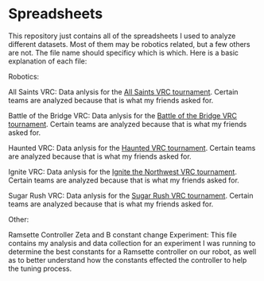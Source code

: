 # Spreadsheets
This repository just contains all of the spreadsheets I used to analyze different datasets. Most of them may be robotics related, but a few others are not. The file name should specificy which is which. Here is a basic explanation of each file:

Robotics: 

All Saints VRC: Data anlysis for the [All Saints VRC tournament](https://www.robotevents.com/robot-competitions/vex-robotics-competition/RE-VRC-23-1935.html#teams). Certain teams are analyzed because that is what my friends asked for.

Battle of the Bridge VRC: Data anlysis for the [Battle of the Bridge VRC tournament](https://www.robotevents.com/robot-competitions/vex-robotics-competition/RE-VRC-23-1793.html#results-). Certain teams are analyzed because that is what my friends asked for.

Haunted VRC: Data anlysis for the [Haunted VRC tournament](https://www.robotevents.com/robot-competitions/vex-robotics-competition/RE-VRC-23-1482.html#results-). Certain teams are analyzed because that is what my friends asked for.

Ignite VRC: Data anlysis for the [Ignite the Northwest VRC tournament](https://www.robotevents.com/robot-competitions/vex-robotics-competition/RE-VRC-23-1488.html#results-). Certain teams are analyzed because that is what my friends asked for.

Sugar Rush VRC: Data anlysis for the [Sugar Rush VRC tournament](https://www.robotevents.com/robot-competitions/vex-robotics-competition/RE-VRC-23-1486.html#results-). Certain teams are analyzed because that is what my friends asked for.

Other:

Ramsette Controller Zeta and B constant change Experiment: This file contains my analysis and data collection for an experiment I was running to determine the best constants for a Ramsette controller on our robot, as well as to better understand how the constants effected the controller to help the tuning process.
